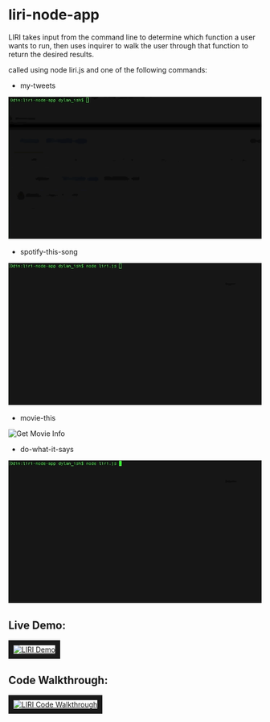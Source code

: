 # liri-node-app

LIRI takes input from the command line to determine which function a user wants to run, then uses inquirer to walk the user through that function to return the desired results.

called using node liri.js and one of the following commands:
- my-tweets

![Get Tweets](/demo-gifs/call-tweets.gif)
- spotify-this-song

![Check Spotify](/demo-gifs/call-spotify.gif)
- movie-this

![Get Movie Info](/demo-gifs/call-movie.gif)
- do-what-it-says

![Get Command From File](/demo-gifs/call-text.gif)

## Live Demo:

<a href="http://www.youtube.com/watch?feature=player_embedded&v=XfLck-LdYcg
" target="_blank"><img src="http://img.youtube.com/vi/XfLck-LdYcg/0.jpg" 
alt="LIRI Demo" width="700" height="392" border="10" /></a>

## Code Walkthrough:

<a href="http://www.youtube.com/watch?feature=player_embedded&v=JwFwQR2xckA
" target="_blank"><img src="http://img.youtube.com/vi/JwFwQR2xckA/0.jpg" 
alt="LIRI Code Walkthrough" width="700" height="392" border="10" /></a>
